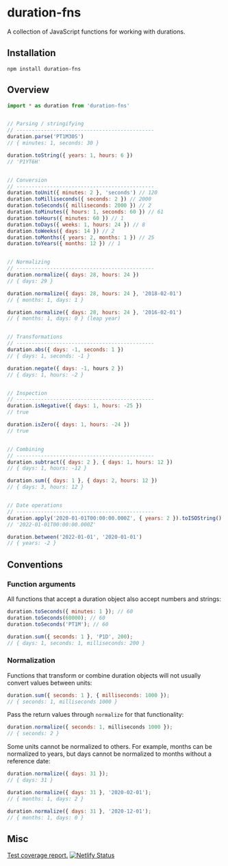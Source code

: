# duration-fns

A collection of JavaScript functions for working with durations.

## Installation

`npm install duration-fns`

## Overview

```javascript
import * as duration from 'duration-fns'


// Parsing / stringifying
// ---------------------------------------------
duration.parse('PT1M30S')
// { minutes: 1, seconds: 30 }

duration.toString({ years: 1, hours: 6 })
// 'P1YT6H'


// Conversion
// ---------------------------------------------
duration.toUnit({ minutes: 2 }, 'seconds') // 120
duration.toMilliseconds({ seconds: 2 }) // 2000
duration.toSeconds({ milliseconds: 2000 }) // 2
duration.toMinutes({ hours: 1, seconds: 60 }) // 61
duration.toHours({ minutes: 60 }) // 1
duration.toDays({ weeks: 1, hours: 24 }) // 8
duration.toWeeks({ days: 14 }) // 2
duration.toMonths({ years: 2, months: 1 }) // 25
duration.toYears({ months: 12 }) // 1


// Normalizing
// ---------------------------------------------
duration.normalize({ days: 28, hours: 24 })
// { days: 29 }

duration.normalize({ days: 28, hours: 24 }, '2018-02-01')
// { months: 1, days: 1 }

duration.normalize({ days: 28, hours: 24 }, '2016-02-01')
// { months: 1, days: 0 } (leap year)


// Transformations
// ---------------------------------------------
duration.abs({ days: -1, seconds: 1 })
// { days: 1, seconds: -1 }

duration.negate({ days: -1, hours 2 })
// { days: 1, hours: -2 }


// Inspection
// ---------------------------------------------
duration.isNegative({ days: 1, hours: -25 })
// true

duration.isZero({ days: 1, hours: -24 })
// true


// Combining
// ---------------------------------------------
duration.subtract({ days: 2 }, { days: 1, hours: 12 })
// { days: 1, hours: -12 }

duration.sum({ days: 1 }, { days: 2, hours: 12 })
// { days: 3, hours: 12 }


// Date operations
// ---------------------------------------------
duration.apply('2020-01-01T00:00:00.000Z', { years: 2 }).toISOString()
// '2022-01-01T00:00:00.000Z'

duration.between('2022-01-01', '2020-01-01')
// { years: -2 }
```

## Conventions

### Function arguments

All functions that accept a duration object also accept numbers and strings:

```javascript
duration.toSeconds({ minutes: 1 }); // 60
duration.toSeconds(60000); // 60
duration.toSeconds('PT1M'); // 60

duration.sum({ seconds: 1 }, 'P1D', 200);
// { days: 1, seconds: 1, milliseconds: 200 }
```

### Normalization

Functions that transform or combine duration objects will not usually convert values between units:

```javascript
duration.sum({ seconds: 1 }, { milliseconds: 1000 });
// { seconds: 1, milliseconds 1000 }
```

Pass the return values through `normalize` for that functionality:

```javascript
duration.normalize({ seconds: 1, milliseconds 1000 });
// { seconds: 2 }
```

Some units cannot be normalized to others. For example, months can be normalized to years, but days cannot be normalized to months without a reference date:

```javascript
duration.normalize({ days: 31 });
// { days: 31 }

duration.normalize({ days: 31 }, '2020-02-01');
// { months: 1, days: 2 }

duration.normalize({ days: 31 }, '2020-12-01');
// { months: 1, days: 0 }
```

## Misc

[Test coverage report.](https://duration-fns-coverage.netlify.com/)
[![Netlify Status](https://api.netlify.com/api/v1/badges/1c8db14f-4d92-41b0-a9da-32f7bcc5c17a/deploy-status)](https://app.netlify.com/sites/duration-fns-coverage/deploys)
